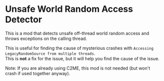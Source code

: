 # Unsafe World Random Access Detector

This is a mod that detects unsafe off-thread world random access and throws exceptions on the calling thread.

This is useful for finding the cause of mysterious crashes with `Accessing LegacyRandomSource from multiple threads`.  
This is **not** a fix for the issue, but it will help you find the cause of the issue.

Note: If you are already using C2ME, this mod is not needed (but won't crash if used together anyway).
